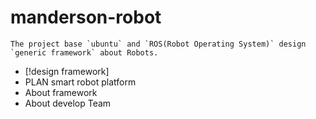  manderson-robot
 =================
  	The project base `ubuntu` and `ROS(Robot Operating System)` design `generic framework` about Robots.
* 	[!design framework]
*	PLAN smart robot platform
*	About framework
*	About develop Team
